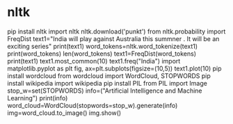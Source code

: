 # nltk
pip install nltk
import nltk
nltk.download('punkt')
from nltk.probability import FreqDist
text1="India will play against Australia this summner . It will be an exciting series" 
print(text1)
word_tokens=nltk.word_tokenize(text1)
print(word_tokens)
len(word_tokens)
text1=FreqDist(word_tokens)
print(text1)
text1.most_common(10)
text1.freq("India")
import matplotlib.pyplot as plt
fig, ax=plt.subplots(figsize=(10,5))
text1.plot(10)
pip install wordcloud
from wordcloud import WordCloud, STOPWORDS
pip install wikipedia
import wikipedia
pip install PIL
from PIL import Image
stop_w=set(STOPWORDS)
info=("Artificial Intelligence and Machine Learning")
print(info)
word_cloud=WordCloud(stopwords=stop_w).generate(info)
img=word_cloud.to_image() 
img.show()
 
